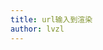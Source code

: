 ```yaml
---
title: url输入到渲染
author: lvzl
---
```


<script setup>
  import XmindViewer from '@/XmindViewer'
</script>

<XmindViewer url="https://mp-cb2e47ef-a802-469a-a81c-2b6efa9f8b60.cdn.bspapp.com/xmind/browser-rendering-flow.xmind"/>
